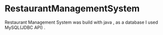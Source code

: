 # RestaurantManagementSystem
 Restaurant Management System was build with java , as a database I used MySQL(JDBC API) . 
